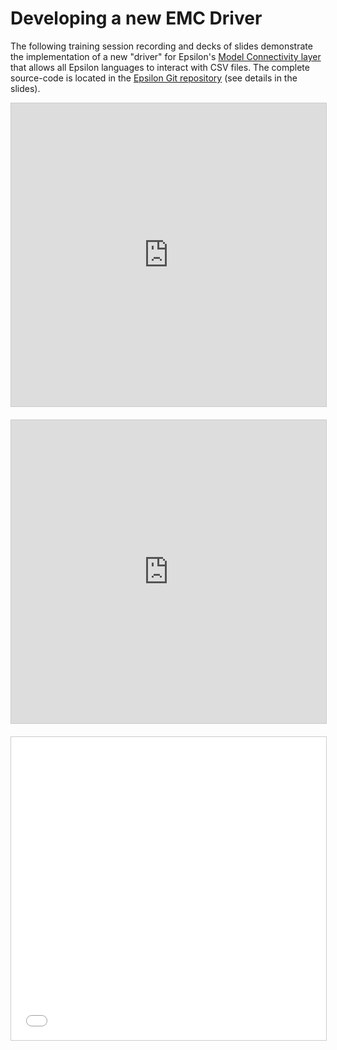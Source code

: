 # Developing a new EMC Driver

The following training session recording and decks of slides demonstrate the implementation of a new "driver" for Epsilon's [Model Connectivity layer](../../emc) that allows all Epsilon languages to interact with CSV files. The complete source-code is located in the [Epsilon Git repository](https://git.eclipse.org/c/epsilon/org.eclipse.epsilon.git/tree/examples) (see details in the slides).

<iframe src="https://www.youtube.com/embed/M0nvnhSF6Y0" width="100%" height="485" frameborder="0" allow="accelerometer; autoplay; encrypted-media; gyroscope; picture-in-picture" style="border:1px solid #CCC; border-width:1px; margin-bottom:5px; max-width: 100%;" allowfullscreen></iframe> <div style="margin-bottom:15px"></div>

<iframe src="https://www.slideshare.net/slideshow/embed_code/key/yc9uUXElc1Zbac" width="100%" height="485" frameborder="0" marginwidth="0" marginheight="0" scrolling="no" style="border:1px solid #CCC; border-width:1px; margin-bottom:5px; max-width: 100%;" allowfullscreen> </iframe> <div style="margin-bottom:15px"></div>

<iframe src="//www.slideshare.net/slideshow/embed_code/key/EIOJx3cFZKlcEh" width="100%" height="485" frameborder="0" marginwidth="0" marginheight="0" scrolling="no" style="border:1px solid #CCC; border-width:1px; margin-bottom:5px; max-width: 100%;" allowfullscreen> </iframe> <div style="margin-bottom:5px"></div>